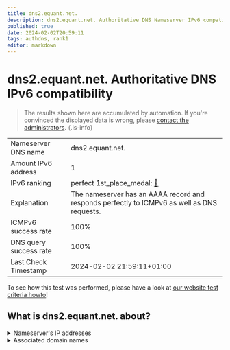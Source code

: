 ```yaml
---
title: dns2.equant.net.
description: dns2.equant.net. Authoritative DNS Nameserver IPv6 compatibility
published: true
date: 2024-02-02T20:59:11
tags: authdns, rank1
editor: markdown
---
```


# dns2.equant.net. Authoritative DNS IPv6 compatibility

> The results shown here are accumulated by automation. If you're convinced the displayed data is wrong, please [contact the administrators](/howto/chat). 
{.is-info}




|   |   |
| - | - |
| Nameserver DNS name | dns2.equant.net.
| Amount IPv6 address | 1
| IPv6 ranking | perfect 1st_place_medal: [🔗](/howto/ranking) |
| Explanation | The nameserver has an AAAA record and responds perfectly to ICMPv6 as well as DNS requests. |
| ICMPv6 success rate | 100%|
| DNS query success rate | 100% |
| Last Check Timestamp | 2024-02-02 21:59:11+01:00 |

To see how this test was performed, please have a look at [our website test criteria howto](/howto/testcriteria/authdns)!


## What is dns2.equant.net. about?




<details>
<summary>Nameserver's IP addresses</summary>

2a01:ce9d:0:1001:57:73:127:194

</details>



<details>
<summary>Associated domain names</summary>

renault.fr

</details>
